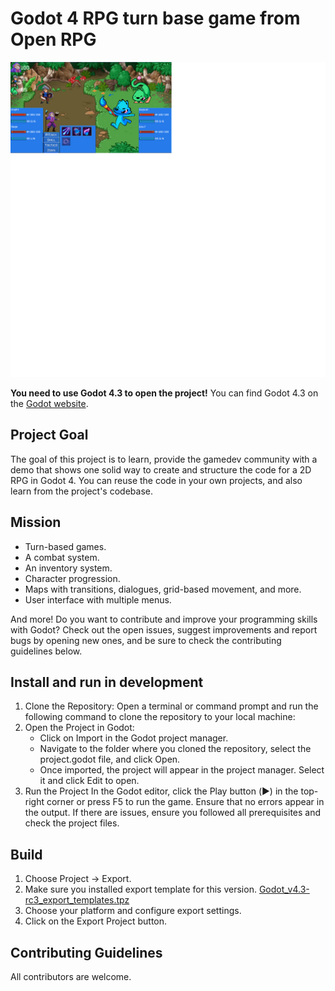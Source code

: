 # Godot 4 RPG turn base game from Open RPG

![Godot Open RPG banner](media/Combat.png)

**You need to use Godot 4.3 to open the project!** You can find Godot 4.3 on the [Godot website](https://godotengine.org/).
## Project Goal

The goal of this project is to learn, provide the gamedev community with a demo that shows one solid way to create and structure the code for a 2D RPG in Godot 4. You can reuse the code in your own projects, and also learn from the project's codebase.

## Mission
- Turn-based games.
- A combat system.
- An inventory system.
- Character progression.
- Maps with transitions, dialogues, grid-based movement, and more.
- User interface with multiple menus.

And more! Do you want to contribute and improve your programming skills with Godot? Check out the open issues, suggest improvements and report bugs by opening new ones, and be sure to check the contributing guidelines below.

## Install and run in development
1. Clone the Repository: Open a terminal or command prompt and run the following command to clone the repository to your local machine:
2. Open the Project in Godot: 
    - Click on Import in the Godot project manager.
    - Navigate to the folder where you cloned the repository, select the project.godot file, and click Open.
    - Once imported, the project will appear in the project manager. Select it and click Edit to open.
3. Run the Project
In the Godot editor, click the Play button (▶️) in the top-right corner or press F5 to run the game.
Ensure that no errors appear in the output. If there are issues, ensure you followed all prerequisites and check the project files.

## Build
1. Choose Project -> Export.
2. Make sure you installed export template for this version. [Godot_v4.3-rc3_export_templates.tpz](https://github.com/godotengine/godot-builds/releases/download/4.3-rc3/Godot_v4.3-rc3_export_templates.tpz)
3. Choose your platform and configure export settings.
4. Click on the Export Project button.
## Contributing Guidelines

All contributors are welcome.
